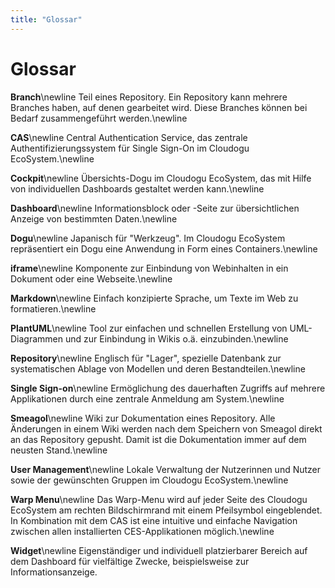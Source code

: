 ```yaml
---
title: "Glossar"
---
```


# Glossar

**Branch**\newline
Teil eines Repository. Ein Repository kann mehrere Branches haben, auf denen gearbeitet wird. Diese Branches können bei Bedarf zusammengeführt werden.\newline

**CAS**\newline
Central Authentication Service, das zentrale Authentifizierungssystem für Single Sign-On im Cloudogu EcoSystem.\newline

**Cockpit**\newline
Übersichts-Dogu im Cloudogu EcoSystem, das mit Hilfe von individuellen Dashboards gestaltet werden kann.\newline

**Dashboard**\newline
Informationsblock oder -Seite zur übersichtlichen Anzeige von bestimmten Daten.\newline

**Dogu**\newline
Japanisch für "Werkzeug". Im Cloudogu EcoSystem repräsentiert ein Dogu eine Anwendung in Form eines Containers.\newline

**iframe**\newline
Komponente zur Einbindung von Webinhalten in ein Dokument oder eine Webseite.\newline

**Markdown**\newline
Einfach konzipierte Sprache, um Texte im Web zu formatieren.\newline

**PlantUML**\newline
Tool zur einfachen und schnellen Erstellung von UML-Diagrammen und zur Einbindung in Wikis o.ä. einzubinden.\newline

**Repository**\newline
Englisch für "Lager", spezielle Datenbank zur systematischen Ablage von Modellen und deren Bestandteilen.\newline

**Single Sign-on**\newline
Ermöglichung des dauerhaften Zugriffs auf mehrere Applikationen durch eine zentrale Anmeldung am System.\newline

**Smeagol**\newline
Wiki zur Dokumentation eines Repository. Alle Änderungen in einem Wiki werden nach dem Speichern von Smeagol direkt an das Repository gepusht. Damit ist die Dokumentation immer auf dem neusten Stand.\newline

**User Management**\newline
Lokale Verwaltung der Nutzerinnen und Nutzer sowie der gewünschten Gruppen im Cloudogu EcoSystem.\newline

**Warp Menu**\newline
Das Warp-Menu wird auf jeder Seite des Cloudogu EcoSystem am rechten Bildschirmrand mit einem Pfeilsymbol eingeblendet. In Kombination mit dem CAS ist eine intuitive und einfache Navigation zwischen allen installierten CES-Applikationen möglich.\newline

**Widget**\newline
Eigenständiger und individuell platzierbarer Bereich auf dem Dashboard für vielfältige Zwecke, beispielsweise zur Informationsanzeige.
